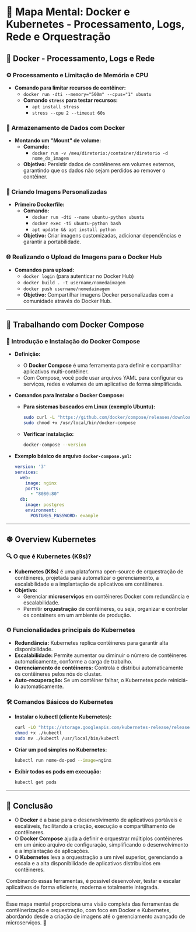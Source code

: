 # 🐳 Mapa Mental: **Docker e Kubernetes - Processamento, Logs, Rede e Orquestração**

## 🚀 Docker - Processamento, Logs e Rede

### ⚙️ Processamento e Limitação de Memória e CPU
- **Comando para limitar recursos de contêiner:**
    - `docker run -dti --memory="500m" --cpus="1" ubuntu`
    - **Comando `stress` para testar recursos:**
        - `apt install stress`
        - `stress --cpu 2 --timeout 60s`

### 📁 Armazenamento de Dados com Docker
- **Montando um "Mount" de volume:**
    - **Comando:**
        - `docker run -v /meu/diretorio:/container/diretorio -d nome_da_imagem`
    - **Objetivo:** Persistir dados de contêineres em volumes externos, garantindo que os dados não sejam perdidos ao remover o contêiner.

### 📝 Criando Imagens Personalizadas
- **Primeiro Dockerfile:**
    - **Comando:**
        - `docker run -dti --name ubuntu-python ubuntu`
        - `docker exec -ti ubuntu-python bash`
        - `apt update && apt install python`
    - **Objetivo:** Criar imagens customizadas, adicionar dependências e garantir a portabilidade.

### 🌐 Realizando o Upload de Imagens para o Docker Hub
- **Comandos para upload:**
    - `docker login` (para autenticar no Docker Hub)
    - `docker build . -t username/nomedaimagem`
    - `docker push username/nomedaimagem`
    - **Objetivo:** Compartilhar imagens Docker personalizadas com a comunidade através do Docker Hub.

---

## 🐋 Trabalhando com Docker Compose

### 🔧 Introdução e Instalação do Docker Compose
- **Definição:** 
    - O **Docker Compose** é uma ferramenta para definir e compartilhar aplicativos multi-contêiner. 
    - Com Compose, você pode usar arquivos YAML para configurar os serviços, redes e volumes de um aplicativo de forma simplificada.
  
- **Comandos para Instalar o Docker Compose:**
    - **Para sistemas baseados em Linux (exemplo Ubuntu):**
        ```bash
        sudo curl -L "https://github.com/docker/compose/releases/download/1.29.2/docker-compose-$(uname -s)-$(uname -m)" -o /usr/local/bin/docker-compose
        sudo chmod +x /usr/local/bin/docker-compose
        ```
    - **Verificar instalação:**
        ```bash
        docker-compose --version
        ```

- **Exemplo básico de arquivo `docker-compose.yml`:**
    ```yaml
    version: '3'
    services:
      web:
        image: nginx
        ports:
          - "8080:80"
      db:
        image: postgres
        environment:
          POSTGRES_PASSWORD: example
    ```

---

## ☸️ Overview Kubernetes

### 🔍 O que é Kubernetes (K8s)?
- **Kubernetes (K8s)** é uma plataforma open-source de orquestração de contêineres, projetada para automatizar o gerenciamento, a escalabilidade e a implantação de aplicativos em contêineres.
- **Objetivo:**
    - Gerenciar **microserviços** em contêineres Docker com redundância e escalabilidade.
    - Permitir **orquestração** de contêineres, ou seja, organizar e controlar os containers em um ambiente de produção.

### ⚙️ Funcionalidades principais do Kubernetes
- **Redundância:** Kubernetes replica contêineres para garantir alta disponibilidade.
- **Escalabilidade:** Permite aumentar ou diminuir o número de contêineres automaticamente, conforme a carga de trabalho.
- **Gerenciamento de contêineres:** Controla e distribui automaticamente os contêineres pelos nós do cluster.
- **Auto-recuperação:** Se um contêiner falhar, o Kubernetes pode reiniciá-lo automaticamente.

### 🛠️ Comandos Básicos do Kubernetes
- **Instalar o kubectl (cliente Kubernetes):**
    ```bash
    curl -LO "https://storage.googleapis.com/kubernetes-release/release/$(curl -s https://storage.googleapis.com/kubernetes-release/release/stable.txt)/bin/linux/amd64/kubectl"
    chmod +x ./kubectl
    sudo mv ./kubectl /usr/local/bin/kubectl
    ```

- **Criar um pod simples no Kubernetes:**
    ```bash
    kubectl run nome-do-pod --image=nginx
    ```

- **Exibir todos os pods em execução:**
    ```bash
    kubectl get pods
    ```

---

## 🔗 Conclusão

- O **Docker** é a base para o desenvolvimento de aplicativos portáveis e escaláveis, facilitando a criação, execução e compartilhamento de contêineres.
- O **Docker Compose** ajuda a definir e orquestrar múltiplos contêineres em um único arquivo de configuração, simplificando o desenvolvimento e a implantação de aplicações.
- O **Kubernetes** leva a orquestração a um nível superior, gerenciando a escala e a alta disponibilidade de aplicativos distribuídos em contêineres.

Combinando essas ferramentas, é possível desenvolver, testar e escalar aplicativos de forma eficiente, moderna e totalmente integrada.

---

Esse mapa mental proporciona uma visão completa das ferramentas de contêinerização e orquestração, com foco em Docker e Kubernetes, abordando desde a criação de imagens até o gerenciamento avançado de microserviços. 🚀
